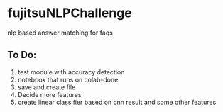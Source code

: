 # fujitsuNLPChallenge
nlp based answer matching for faqs

## To Do:
1. test module with accuracy detection 
2. notebook that runs on colab-done
3. save and create file
4. Decide more features 
5. create linear classifier based on cnn result and some other features